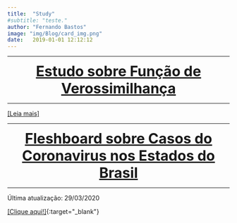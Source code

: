 ```yaml
---
title:  "Study"
#subtitle: "teste."
author: "Fernando Bastos"
image: "img/Blog/card_img.png"
date:   2019-01-01 12:12:12
---
```



***

<center><font size="6" color="#76asaf">
<a href="/blog_posts/14-08-2019/post1">
<b>Estudo sobre Função de Verossimilhança</b>
</a></font></center>

***

[[Leia mais]](/blog_posts/14-08-2019/post1)


***

<center><font size="6" color="#76asaf">
<a href="/blog_posts/26-03-2020/Corona">
<b>Fleshboard sobre Casos do Coronavirus nos Estados do Brasil</b>
</a></font></center>

***

Última atualização: 29/03/2020

[[Clique aqui!]](https://fsbmat.shinyapps.io/CoronaBR/#section-page-1){:target="_blank"}